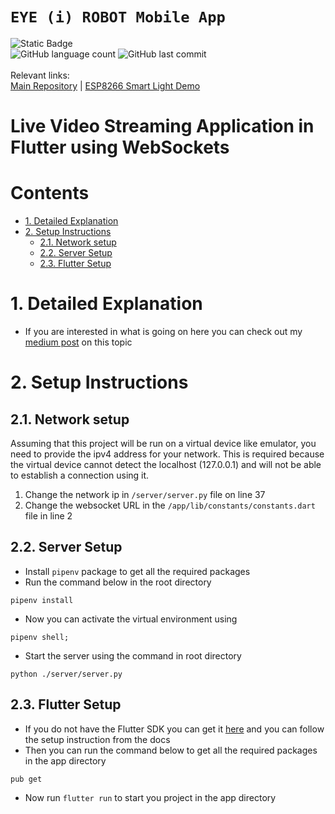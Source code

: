 # `EYE (i) ROBOT Mobile App`

![Static Badge](https://img.shields.io/badge/mission-refining%20home%20assistants%20with%20AI-purple)
<br />
![GitHub language count](https://img.shields.io/github/languages/count/sxfrul/Video-Streaming-Using-WebSockets)
![GitHub last commit](https://img.shields.io/github/last-commit/sxfrul/Video-Streaming-Using-WebSockets)
<br /> <br />
Relevant links:
<br/>
[Main Repository](https://github.com/sxfrul/EYE-I-ROBOT) |
[ESP8266 Smart Light Demo](https://github.com/sxfrul/EYE--i--ROBOT--lights_demo-)

# Live Video Streaming Application in Flutter using WebSockets <!-- omit in toc -->

# Contents <!-- omit in toc -->

- [1. Detailed Explanation](#1-detailed-explanation)
- [2. Setup Instructions](#2-setup-instructions)
  - [2.1. Network setup](#21-network-setup)
  - [2.2. Server Setup](#22-server-setup)
  - [2.3. Flutter Setup](#23-flutter-setup)

# 1. Detailed Explanation

- If you are interested in what is going on here you can check out my [medium post](https://medium.com/dscvitpune/creating-a-live-video-streaming-application-in-flutter-43e261e3a5cc) on this topic

# 2. Setup Instructions

## 2.1. Network setup

Assuming that this project will be run on a virtual device like emulator, you need to provide the ipv4 address for your network. This is required because the virtual device cannot detect the localhost (127.0.0.1) and will not be able to establish a connection using it.

1. Change the network ip in `/server/server.py` file on line 37
2. Change the websocket URL in the `/app/lib/constants/constants.dart` file in line 2

## 2.2. Server Setup

- Install `pipenv` package to get all the required packages
- Run the command below in the root directory

```
pipenv install
```

- Now you can activate the virtual environment using

```
pipenv shell;

```

- Start the server using the command in root directory

```
python ./server/server.py
```

## 2.3. Flutter Setup

- If you do not have the Flutter SDK you can get it [here](https://docs.flutter.dev/get-started/install?gclid=Cj0KCQiAveebBhD_ARIsAFaAvrEW2C-j9QMv4nmq9f-7DPnYFzanYvJUhXPT1rcTpjlb1gXwuv9oNvIaAmOoEALw_wcB&gclsrc=aw.ds) and you can follow the setup instruction from the docs
- Then you can run the command below to get all the required packages in the app directory

```
pub get
```

- Now run `flutter run` to start you project in the app directory
